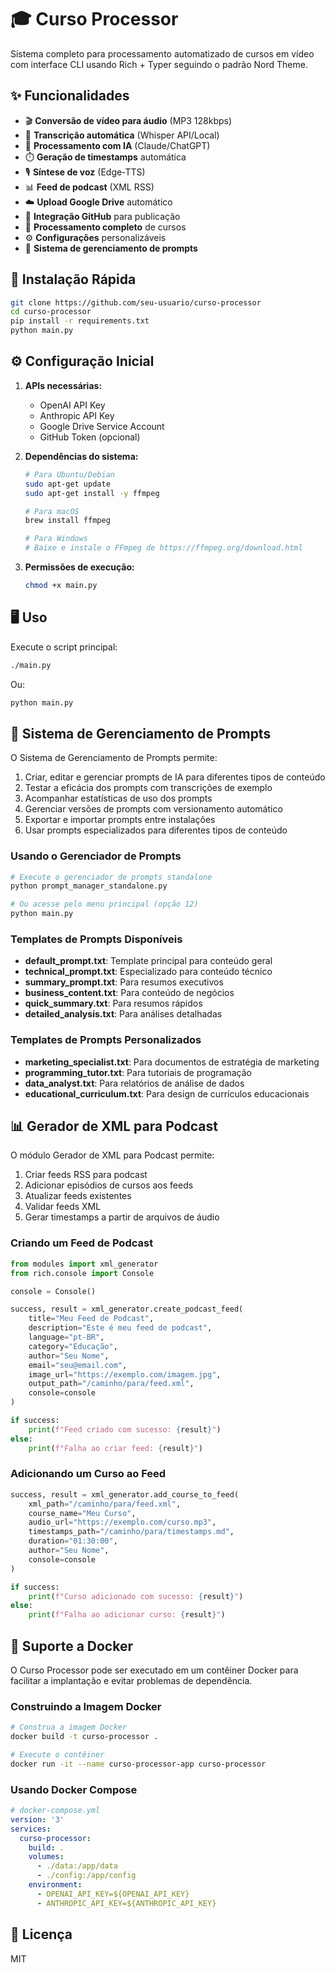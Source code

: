 # 🎓 Curso Processor

Sistema completo para processamento automatizado de cursos em vídeo com interface CLI usando Rich + Typer seguindo o padrão Nord Theme.

## ✨ Funcionalidades

- 🎬 **Conversão de vídeo para áudio** (MP3 128kbps)
- 📝 **Transcrição automática** (Whisper API/Local)
- 🤖 **Processamento com IA** (Claude/ChatGPT)
- ⏱️ **Geração de timestamps** automática
- 🎙️ **Síntese de voz** (Edge-TTS)
- 📊 **Feed de podcast** (XML RSS)
- ☁️ **Upload Google Drive** automático
- 🔗 **Integração GitHub** para publicação
- 🔄 **Processamento completo** de cursos
- ⚙️ **Configurações** personalizáveis
- 📝 **Sistema de gerenciamento de prompts**

## 🚀 Instalação Rápida

```bash
git clone https://github.com/seu-usuario/curso-processor
cd curso-processor
pip install -r requirements.txt
python main.py
```

## ⚙️ Configuração Inicial

1. **APIs necessárias:**
   - OpenAI API Key
   - Anthropic API Key  
   - Google Drive Service Account
   - GitHub Token (opcional)

2. **Dependências do sistema:**
   ```bash
   # Para Ubuntu/Debian
   sudo apt-get update
   sudo apt-get install -y ffmpeg

   # Para macOS
   brew install ffmpeg

   # Para Windows
   # Baixe e instale o FFmpeg de https://ffmpeg.org/download.html
   ```

3. **Permissões de execução:**
   ```bash
   chmod +x main.py
   ```

## 🖥️ Uso

Execute o script principal:
```bash
./main.py
```

Ou:
```bash
python main.py
```

## 📝 Sistema de Gerenciamento de Prompts

O Sistema de Gerenciamento de Prompts permite:

1. Criar, editar e gerenciar prompts de IA para diferentes tipos de conteúdo
2. Testar a eficácia dos prompts com transcrições de exemplo
3. Acompanhar estatísticas de uso dos prompts
4. Gerenciar versões de prompts com versionamento automático
5. Exportar e importar prompts entre instalações
6. Usar prompts especializados para diferentes tipos de conteúdo

### Usando o Gerenciador de Prompts

```bash
# Execute o gerenciador de prompts standalone
python prompt_manager_standalone.py

# Ou acesse pelo menu principal (opção 12)
python main.py
```

### Templates de Prompts Disponíveis

- **default_prompt.txt**: Template principal para conteúdo geral
- **technical_prompt.txt**: Especializado para conteúdo técnico
- **summary_prompt.txt**: Para resumos executivos
- **business_content.txt**: Para conteúdo de negócios
- **quick_summary.txt**: Para resumos rápidos
- **detailed_analysis.txt**: Para análises detalhadas

### Templates de Prompts Personalizados

- **marketing_specialist.txt**: Para documentos de estratégia de marketing
- **programming_tutor.txt**: Para tutoriais de programação
- **data_analyst.txt**: Para relatórios de análise de dados
- **educational_curriculum.txt**: Para design de currículos educacionais

## 📊 Gerador de XML para Podcast

O módulo Gerador de XML para Podcast permite:

1. Criar feeds RSS para podcast
2. Adicionar episódios de cursos aos feeds
3. Atualizar feeds existentes
4. Validar feeds XML
5. Gerar timestamps a partir de arquivos de áudio

### Criando um Feed de Podcast

```python
from modules import xml_generator
from rich.console import Console

console = Console()

success, result = xml_generator.create_podcast_feed(
    title="Meu Feed de Podcast",
    description="Este é meu feed de podcast",
    language="pt-BR",
    category="Educação",
    author="Seu Nome",
    email="seu@email.com",
    image_url="https://exemplo.com/imagem.jpg",
    output_path="/caminho/para/feed.xml",
    console=console
)

if success:
    print(f"Feed criado com sucesso: {result}")
else:
    print(f"Falha ao criar feed: {result}")
```

### Adicionando um Curso ao Feed

```python
success, result = xml_generator.add_course_to_feed(
    xml_path="/caminho/para/feed.xml",
    course_name="Meu Curso",
    audio_url="https://exemplo.com/curso.mp3",
    timestamps_path="/caminho/para/timestamps.md",
    duration="01:30:00",
    author="Seu Nome",
    console=console
)

if success:
    print(f"Curso adicionado com sucesso: {result}")
else:
    print(f"Falha ao adicionar curso: {result}")
```

## 🐳 Suporte a Docker

O Curso Processor pode ser executado em um contêiner Docker para facilitar a implantação e evitar problemas de dependência.

### Construindo a Imagem Docker

```bash
# Construa a imagem Docker
docker build -t curso-processor .

# Execute o contêiner
docker run -it --name curso-processor-app curso-processor
```

### Usando Docker Compose

```yaml
# docker-compose.yml
version: '3'
services:
  curso-processor:
    build: .
    volumes:
      - ./data:/app/data
      - ./config:/app/config
    environment:
      - OPENAI_API_KEY=${OPENAI_API_KEY}
      - ANTHROPIC_API_KEY=${ANTHROPIC_API_KEY}
```

## 📄 Licença

MIT